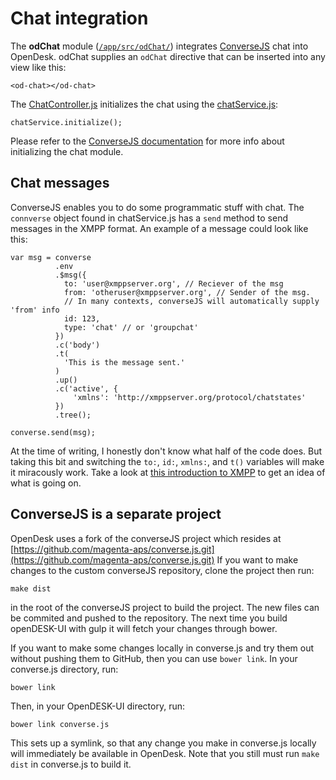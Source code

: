 # Chat integration

The **odChat** module ([`/app/src/odChat/`](/app/src/odChat/)) integrates [ConverseJS](https://conversejs.org/) chat into OpenDesk.
odChat supplies an `odChat` directive that can be inserted into any view like this:
```
<od-chat></od-chat>
```
The [ChatController.js](/app/src/odChat/ChatController.js) initializes the chat using the [chatService.js](/app/src/odChat/chatService.js):
```
chatService.initialize();
```
Please refer to the [ConverseJS documentation](https://conversejs.org/docs/html/index.html) for more info about initializing the chat module.


## Chat messages

ConverseJS enables you to do some programmatic stuff with chat.
The `connverse` object found in chatService.js has a `send` method to send messages in the XMPP format. An example of a message could look like this:
```
var msg = converse
          .env
          .$msg({
            to: 'user@xmppserver.org', // Reciever of the msg
            from: 'otheruser@xmppserver.org', // Sender of the msg. 
            // In many contexts, converseJS will automatically supply 'from' info
            id: 123,
            type: 'chat' // or 'groupchat'
          })
          .c('body')
          .t(
            'This is the message sent.'
          )
          .up()
          .c('active', {
              'xmlns': 'http://xmppserver.org/protocol/chatstates'
          })
          .tree();

converse.send(msg);
```
At the time of writing, I honestly don't know what half of the code does. But taking this bit and switching the `to:`, `id:`, `xmlns:`, and `t()` variables will make it miracously work. Take a look at [this introduction to XMPP](http://www.slideshare.net/guest488a24/xmpp-in-real-time?next_slideshow=1) to get an idea of what is going on.


## ConverseJS is a separate project 

OpenDesk uses a fork of the converseJS project which resides at [https://github.com/magenta-aps/converse.js.git](https://github.com/magenta-aps/converse.js.git)
If you want to make changes to the custom converseJS repository, clone the project then run:
```
make dist
```
in the root of the converseJS project to build the project.
The new files can be commited and pushed to the repository.
The next time you build openDESK-UI with gulp it will fetch your changes through bower.

If you want to make some changes locally in converse.js and try them out without pushing
them to GitHub, then you can use `bower link`. In your converse.js directory, run:
```
bower link
```

Then, in your OpenDESK-UI directory, run:
```
bower link converse.js
```

This sets up a symlink, so that any change you make in converse.js locally will immediately be available
in OpenDesk. Note that you still must run `make dist` in converse.js to build it.
